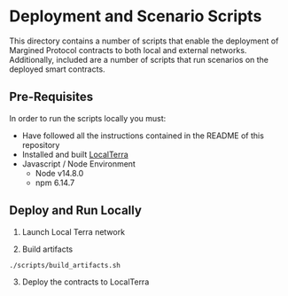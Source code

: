 # Deployment and Scenario Scripts

This directory contains a number of scripts that enable the deployment of Margined Protocol contracts to both local and external networks. Additionally, included are a number of scripts that run scenarios on the deployed smart contracts.

## Pre-Requisites

In order to run the scripts locally you must:

* Have followed all the instructions contained in the README of this repository
* Installed and built [LocalTerra](https://github.com/terra-money/LocalTerra)
* Javascript / Node Environment
  * Node v14.8.0
  * npm 6.14.7

## Deploy and Run Locally

1. Launch Local Terra network

2. Build artifacts

```
./scripts/build_artifacts.sh
```

3. Deploy the contracts to LocalTerra